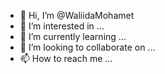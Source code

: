 - 👋 Hi, I’m @WaliidaMohamet
- 👀 I’m interested in ...
- 🌱 I’m currently learning ...
- 💞️ I’m looking to collaborate on ...
- 📫 How to reach me ...

<!---
WaliidaMohamet/WaliidaMohamet is a ✨ special ✨ repository because its `README.md` (this file) appears on your GitHub profile.
You can click the Preview link to take a look at your changes.
--->
